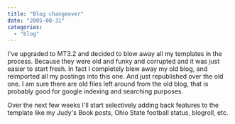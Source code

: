 ```yaml
---
title: "Blog changeover"
date: "2005-08-31"
categories: 
  - "blog"
---
```


I've upgraded to MT3.2 and decided to blow away all my templates in the process. Because they were old and funky and corrupted and it was just easier to start fresh. In fact I completely blew away my old blog, and reimported all my postings into this one. And just republished over the old one. I am sure there are old files left around from the old blog, that is probably good for google indexing and searching purposes.

Over the next few weeks I'll start selectively adding back features to the template like my Judy's Book posts, Ohio State football status, blogroll, etc.
